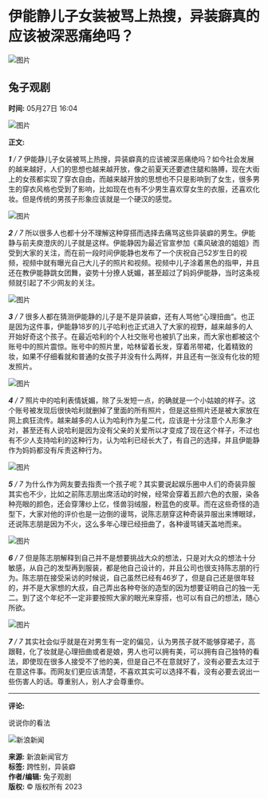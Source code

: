 # 伊能静儿子女装被骂上热搜，异装癖真的应该被深恶痛绝吗？

![图片](https://n.sinaimg.cn/sinacn10211/360/w180h180/20191010/a559-ifrwayx4551950.jpg)

## 兔子观剧

**时间:** 05月27日 16:04

![图片](//k.sinaimg.cn/n/sinakd10116/770/w388h382/20200527/4f3a-iufmpmn1426933.png/w700d1q75cms.jpg)

**正文:**

_**1** / 7_ 伊能静儿子女装被骂上热搜，异装癖真的应该被深恶痛绝吗？如今社会发展的越来越好，人们的思想也越来越开放，像之前夏天还要遮住腿和胳膊，现在大街上的女孩都实现了穿衣自由，而越来越开放的思想也不只是影响到了女生，很多男生的穿衣风格也受到了影响，比如现在也有不少男生喜欢穿女生的衣服，还喜欢化妆。但是传统的男孩子形象应该就是一个硬汉的感觉。

![图片](//k.sinaimg.cn/n/sinakd10116/43/w461h382/20200527/5297-iufmpmn1426935.png/w700d1q75cms.jpg)

_**2** / 7_ 所以很多人也都十分不理解这种穿搭而选择去痛骂这些异装癖的男生。伊能静与前夫庾澄庆的儿子就是这样。伊能静因为最近官宣参加《乘风破浪的姐姐》而受到大家的关注，而在前一段时间伊能静也发布了一个庆祝自己52岁生日的视频，视频中就有曝光自己大儿子的照片和视频。视频中儿子涂着黑色的指甲，并且还在教伊能静跳女团舞，姿势十分撩人妩媚，甚至超过了妈妈伊能静，当时这条视频就引起了不少网友的关注。

![图片](//k.sinaimg.cn/n/sinakd10116/663/w349h314/20200527/2993-iufmpmn1426984.png/w700d1q75cms.jpg)

_**3** / 7_ 很多人都在猜测伊能静的儿子是不是异装癖，还有人骂他“心理扭曲”。也正是因为这件事，伊能静18岁的儿子哈利也正式进入了大家的视野，越来越多的人开始好奇这个孩子。在最近哈利的个人社交账号也被扒了出来，而大家也都被这个账号中的照片震惊。账号中的照片里，哈林留着长发，穿着吊带裙，化着精致的妆，如果不仔细看就和普通的女孩子并没有什么两样，并且还有一张没有化妆的短发照片。

![图片](//k.sinaimg.cn/n/sinakd10116/551/w382h169/20200527/12be-iufmpmn1426925.png/w700d1q75cms.jpg)

_**4** / 7_ 照片中的哈利表情妩媚，除了头发短一点，的确就是一个小姑娘的样子。这个账号被发现后很快哈利就删掉了里面的所有照片，但是这些照片还是被大家放在网上疯狂流传。越来越多的人认为哈利作为星二代，应该是十分注意个人形象才对，甚至还有人说哈利是因为没有父亲的关爱所以才变成了现在这个样子，不过也有不少人支持哈利的这种行为，认为哈利已经长大了，有自己的选择，并且伊能静作为妈妈都没有斥责这种行为。

![图片](//k.sinaimg.cn/n/sinakd10116/111/w480h431/20200527/2010-iufmpmn1427013.png/w700d1q75cms.jpg)

_**5** / 7_ 为什么作为网友要去指责一个孩子呢？其实要说起娱乐圈中人们的奇装异服其实也不少，比如之前陈志朋出席活动的时候，经常会穿着五颜六色的衣服，染各种亮眼的颜色，还会穿薄纱上亿，怪兽羽绒服，粉蓝色的皮草。而在这些奇怪的造型下，大家对他的评价也是一边倒的谩骂，说陈志朋穿这种奇装异服出来博眼球，还说陈志朋是因为不火，这么多年心理已经扭曲了，各种谩骂铺天盖地而来。

![图片](//k.sinaimg.cn/n/sinakd10116/757/w443h314/20200527/6e09-iufmpmn1426999.png/w700d1q75cms.jpg)

_**6** / 7_ 但是陈志朋解释到自己并不是想要挑战大众的想法，只是对大众的想法十分敏感，从自己的发型再到服装，都是他自己设计的，并且公司也很支持陈志朋的行为。陈志朋在接受采访的时候说，自己虽然已经有46岁了，但是自己还是很年轻的，并不是大家想的大叔，自己弄出各种夸张的造型的因为想要证明自己的独一无二。到了这个年纪不一定非要按照大家的眼光来穿搭，也可以有自己的想法，随心所欲。

![图片](//k.sinaimg.cn/n/sinakd10116/366/w482h684/20200527/0e29-iufmpmn1427075.png/w700d1q75cms.jpg)

_**7** / 7_ 其实社会似乎就是在对男生有一定的偏见，认为男孩子就不能够穿裙子，高跟鞋，化了妆就是心理扭曲或者是娘，男人也可以拥有美，可以拥有自己独特的看法，即使现在很多人接受不了他的美，但是自己不在意就好了，没有必要去太过于在意这件事。而网友们更应该清楚，不喜欢其实可以选择不看，没有必要去说出一些伤害人的话。尊重别人，别人才会尊重你。

---

**评论:**

说说你的看法

![新浪新闻](https://n.sinaimg.cn/default/80905340/20200331/sinalogo.png)

**来源:** 新浪新闻官方  
**标签:** 跨性别，异装癖  
**作者/编辑:** 兔子观剧  
**版权:** © 版权所有 2023